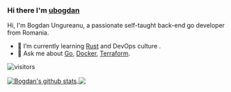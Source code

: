 ### Hi there I'm [ubogdan](https://ubogdan.com)

Hi, I'm Bogdan Ungureanu, a passionate self-taught back-end go developer from Romania.

- 🌱 I’m currently learning [Rust](https://www.rust-lang.org/) and DevOps culture .
- 💬 Ask me about [Go](https://golang.org), [Docker](https://www.docker.com/), [Terraform](https://www.terraform.io/).

![visitors](https://visitor-badge.deta.dev/badge?page_id=ubogdan)

<a href="https://github.com/anuraghazra/github-readme-stats">
  <img align="center" src="https://github-readme-stats.anuraghazra1.vercel.app/api?username=ubogdan&show_icons=true&include_all_commits=true&count_private=true" alt="Bogdan's github stats" />
</a>

<a href="https://github.com/anuraghazra/github-readme-stats">
  <!-- Change the `github-readme-stats.anuraghazra1.vercel.app` to `github-readme-stats.vercel.app`  -->
  <img align="center" src="https://github-readme-stats.anuraghazra1.vercel.app/api/top-langs/?username=ubogdan&layout=compact&langs_count=10" />
</a>

